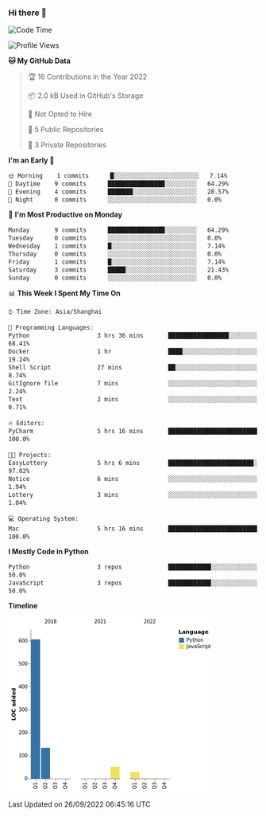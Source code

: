 ### Hi there 👋

<!--
**Winspain/Winspain** is a ✨ _special_ ✨ repository because its `README.md` (this file) appears on your GitHub profile.

Here are some ideas to get you started:

- 🔭 I’m currently working on ...
- 🌱 I’m currently learning ...
- 👯 I’m looking to collaborate on ...
- 🤔 I’m looking for help with ...
- 💬 Ask me about ...
- 📫 How to reach me: ...
- 😄 Pronouns: ...
- ⚡ Fun fact: ...
-->
<!--START_SECTION:waka-->
![Code Time](http://img.shields.io/badge/Code%20Time-0%20secs-blue)

![Profile Views](http://img.shields.io/badge/Profile%20Views-30-blue)

**🐱 My GitHub Data** 

> 🏆 16 Contributions in the Year 2022
 > 
> 📦 2.0 kB Used in GitHub's Storage 
 > 
> 🚫 Not Opted to Hire
 > 
> 📜 5 Public Repositories 
 > 
> 🔑 3 Private Repositories  
 > 
**I'm an Early 🐤** 

```text
🌞 Morning    1 commits      █░░░░░░░░░░░░░░░░░░░░░░░░   7.14% 
🌆 Daytime    9 commits      ████████████████░░░░░░░░░   64.29% 
🌃 Evening    4 commits      ███████░░░░░░░░░░░░░░░░░░   28.57% 
🌙 Night      0 commits      ░░░░░░░░░░░░░░░░░░░░░░░░░   0.0%

```
📅 **I'm Most Productive on Monday** 

```text
Monday       9 commits      ████████████████░░░░░░░░░   64.29% 
Tuesday      0 commits      ░░░░░░░░░░░░░░░░░░░░░░░░░   0.0% 
Wednesday    1 commits      █░░░░░░░░░░░░░░░░░░░░░░░░   7.14% 
Thursday     0 commits      ░░░░░░░░░░░░░░░░░░░░░░░░░   0.0% 
Friday       1 commits      █░░░░░░░░░░░░░░░░░░░░░░░░   7.14% 
Saturday     3 commits      █████░░░░░░░░░░░░░░░░░░░░   21.43% 
Sunday       0 commits      ░░░░░░░░░░░░░░░░░░░░░░░░░   0.0%

```


📊 **This Week I Spent My Time On** 

```text
⌚︎ Time Zone: Asia/Shanghai

💬 Programming Languages: 
Python                   3 hrs 36 mins       █████████████████░░░░░░░░   68.41% 
Docker                   1 hr                ████░░░░░░░░░░░░░░░░░░░░░   19.24% 
Shell Script             27 mins             ██░░░░░░░░░░░░░░░░░░░░░░░   8.74% 
GitIgnore file           7 mins              ░░░░░░░░░░░░░░░░░░░░░░░░░   2.24% 
Text                     2 mins              ░░░░░░░░░░░░░░░░░░░░░░░░░   0.71%

🔥 Editors: 
PyCharm                  5 hrs 16 mins       █████████████████████████   100.0%

🐱‍💻 Projects: 
EasyLottery              5 hrs 6 mins        ████████████████████████░   97.02% 
Notice                   6 mins              ░░░░░░░░░░░░░░░░░░░░░░░░░   1.94% 
Lottery                  3 mins              ░░░░░░░░░░░░░░░░░░░░░░░░░   1.04%

💻 Operating System: 
Mac                      5 hrs 16 mins       █████████████████████████   100.0%

```

**I Mostly Code in Python** 

```text
Python                   3 repos             ████████████░░░░░░░░░░░░░   50.0% 
JavaScript               3 repos             ████████████░░░░░░░░░░░░░   50.0%

```


**Timeline**

![Chart not found](https://raw.githubusercontent.com/Winspain/Winspain/main/charts/bar_graph.png) 


 Last Updated on 26/09/2022 06:45:16 UTC
<!--END_SECTION:waka-->
